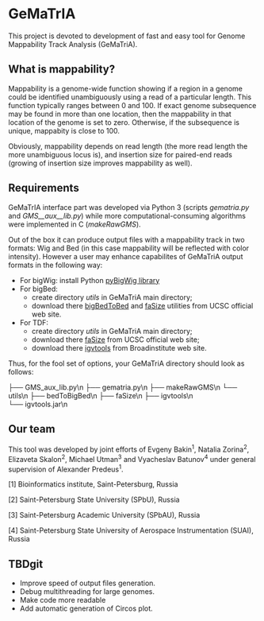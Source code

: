 # GeMaTrIA
This project is devoted to development of fast and easy tool for Genome Mappability Track Analysis (GeMaTriA).

## What is mappability?

Mappability is a genome-wide function showing if a region in a genome could be identified unambiguously using a read of a particular length. This function typically ranges between 0 and 100. If exact genome subsequence may be found in more than one location, then the mappability in that location of the genome is set to zero. Otherwise, if the subsequence is unique, mappabity is close to 100.

Obviously, mappability depends on read length (the more read length the more unambiguous locus is), and insertion size for paired-end reads (growing of insertion size improves mappability as well).

## Requirements

GeMaTrIA interface part was developed via Python 3 (scripts _gematria.py_ and _GMS__aux__lib.py_) while more computational-consuming algorithms were implemented in C (_makeRawGMS_).

Out of the box it can produce output files with a mappability track in two formats: Wig and Bed (in this case mappability will be reflected with color intensity). However a user may enhance capabilites of GeMaTriA output formats in the following way:

* For bigWig: install Python [pyBigWig library](https://github.com/deeptools/pyBigWig)
* For bigBed: 
	- create directory _utils_ in GeMaTriA main directory;
	- download there [bigBedToBed](http://hgdownload.soe.ucsc.edu/admin/exe/linux.x86_64/bigBedToBed) and [faSize](http://hgdownload.soe.ucsc.edu/admin/exe/linux.x86_64/faSize) utilities from UCSC official web site.
* For TDF: 
	- create directory _utils_ in GeMaTriA main directory;
	- download there [faSize](http://hgdownload.soe.ucsc.edu/admin/exe/linux.x86_64/faSize) from UCSC official web site;
	- download there [igvtools](http://software.broadinstitute.org/software/igv/download) from Broadinstitute web site.

Thus, for the fool set of options, your GeMaTriA directory should look as follows:

├── GMS\_aux\_lib.py\n
├── gematria.py\n
├── makeRawGMS\n
└── utils\n
    ├── bedToBigBed\n
    ├── faSize\n
    ├── igvtools\n    
    └── igvtools.jar\n

## Our team

This tool was developed by joint efforts of Evgeny Bakin<sup>1</sup>, Natalia Zorina<sup>2</sup>, Elizaveta Skalon<sup>2</sup>, Michael Utman<sup>3</sup> and Vyacheslav Batunov<sup>4</sup> under general supervision of Alexander Predeus<sup>1</sup>. 

[1] Bioinformatics institute, Saint-Petersburg, Russia

[2] Saint-Petersburg State University (SPbU), Russia

[3] Saint-Petersburg Academic University (SPbAU), Russia

[4] Saint-Petersburg State University of Aerospace Instrumentation (SUAI), Russia

## TBDgit 
* Improve speed of output files generation.
* Debug multithreading for large genomes.
* Make code more readable
* Add automatic generation of Circos plot.
